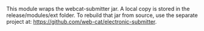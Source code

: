 This module wraps the webcat-submitter jar. A local copy is stored
in the release/modules/ext folder. To rebuild that jar from source, use
the separate project at: https://github.com/web-cat/electronic-submitter.
